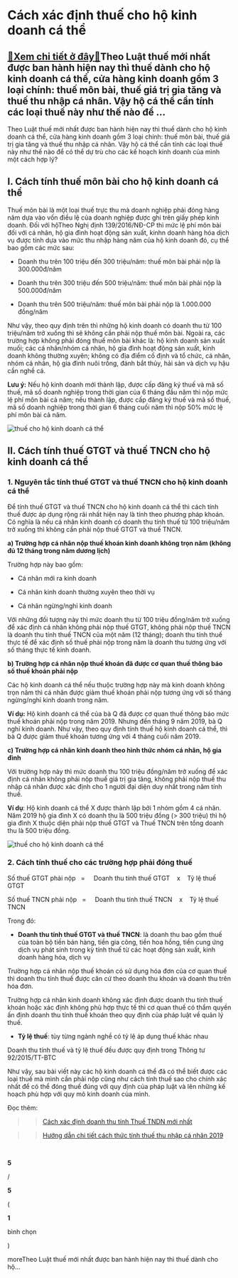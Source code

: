 Cách xác định thuế cho hộ kinh doanh cá thể
===========================================

[:gift:Xem chi tiết ở đây:gift:](https://hddtvn.com/cach-xac-dinh-thue-cho-ho-kinh-doanh-ca-the/)Theo Luật thuế mới nhất được ban hành hiện nay thì thuế dành cho hộ kinh doanh cá thể, cửa hàng kinh doanh gồm 3 loại chính: thuế môn bài, thuế giá trị gia tăng và thuế thu nhập cá nhân. Vậy hộ cá thể cần tính các loại thuế này như thế nào để …
----------------------------------------------------------------------------------------------------------------------------------------------------------------------------------------------------------------------------------------------------

Theo Luật thuế mới nhất được ban hành hiện nay thì thuế dành cho hộ kinh doanh cá thể, cửa hàng kinh doanh gồm 3 loại chính: thuế môn bài, thuế giá trị gia tăng và thuế thu nhập cá nhân. Vậy hộ cá thể cần tính các loại thuế này như thế nào để có thể dự trù cho các kế hoạch kinh doanh của mình một cách hợp lý?


I. Cách tính thuế môn bài cho hộ kinh doanh cá thể
--------------------------------------------------


Thuế môn bài là một loại thuế trực thu mà doanh nghiệp phải đóng hàng năm dựa vào vốn điều lệ của doanh nghiệp được ghi trên giấy phép kinh doanh. Đối với hộTheo Nghị định 139/2016/NĐ-CP thì mức lệ phí môn bài đối với cá nhân, hộ gia đình hoạt động sản xuất, kinhn doanh hàng hóa dịch vụ được tính dựa vào mức thu nhập hàng năm của hộ kinh doanh đó, cụ thể bao gồm các mức sau:




* Doanh thu trên 100 triệu đến 300 triệu/năm: thuế môn bài phải nộp là 300.000đ/năm

* Doanh thu trên 300 triệu đến 500 triệu/năm: thuế môn bài phải nộp là 500.000đ/năm

* Doanh thu trên 500 triệu/năm: thuế môn bài phải nộp là 1.000.000 đồng/năm



Như vậy, theo quy định trên thì những hộ kinh doanh có doanh thu từ 100 triệu/năm trở xuống thì sẽ không cần phải nộp thuế môn bài. Ngoài ra, các trường hợp không phải đóng thuế môn bài khác là: hộ kinh doanh sản xuất muối; các cá nhân/nhóm cá nhân, hộ gia đình hoạt động sản xuất, kinh doanh không thường xuyên; không có địa điểm cố định và tổ chức, cá nhân, nhóm cá nhân, hộ gia đình nuôi trồng, đánh bắt thủy, hải sản và dịch vụ hậu cần nghề cá.


**Lưu ý:** Nếu hộ kinh doanh mới thành lập, được cấp đăng ký thuế và mã số thuế, mã số doanh nghiệp trong thời gian của 6 tháng đầu năm thì nộp mức lệ phí môn bài cả năm; nếu thành lập, được cấp đăng ký thuế và mã số thuế, mã số doanh nghiệp trong thời gian 6 tháng cuối năm thì nộp 50% mức lệ phí môn bài cả năm.


![thuế cho hộ kinh doanh cá thể](https://hddtvn.com/wp-content/uploads/2021/01/tax-clipart-tax-due-2.png "thuế cho hộ kinh doanh cá thể")


II. Cách tính thuế GTGT và thuế TNCN cho hộ kinh doanh cá thể
-------------------------------------------------------------


### 1. Nguyên tắc tính thuế GTGT và thuế TNCN cho hộ kinh doanh cá thể


Để tính thuế GTGT và thuế TNCN cho hộ kinh doanh cá thể thì cách tính thuế được áp dụng rộng rãi nhất hiện nay là tính theo phương pháp khoán. Có nghĩa là nếu cá nhân kinh doanh có doanh thu tính thuế từ 100 triệu/năm trở xuống thì không cần phải nộp thuế GTGT và thuế TNCN.


**a) Trường hợp cá nhân nộp thuế khoán kinh doanh không trọn năm (không đủ 12 tháng trong năm dương lịch)**


Trường hợp này bao gồm:




* Cá nhân mới ra kinh doanh

* Cá nhân kinh doanh thường xuyên theo thời vụ

* Cá nhân ngừng/nghỉ kinh doanh



Với những đối tượng này thì mức doanh thu từ 100 triệu đồng/năm trở xuống để xác định cá nhân không phải nộp thuế GTGT, không phải nộp thuế TNCN là doanh thu tính thuế TNCN của một năm (12 tháng); doanh thu tính thuế thực tế để xác định số thuế phải nộp trong năm là doanh thu tương ứng với số tháng thực tế kinh doanh.


**b) Trường hợp cá nhân nộp thuế khoán đã được cơ quan thuế thông báo số thuế khoán phải nộp**


Các hộ kinh doanh cá thể nếu thuộc trường hợp này mà kinh doanh không trọn năm thì cá nhân được giảm thuế khoán phải nộp tương ứng với số tháng ngừng/nghỉ kinh doanh trong năm.


**Ví dụ:** Hộ kinh doanh cá thể của bà Q đã được cơ quan thuế thông báo mức thuế khoán phải nộp trong năm 2019. Nhưng đến tháng 9 năm 2019, bà Q nghỉ kinh doanh. Như vậy, theo quy định tính thuế hộ kinh doanh cá thể, thì bà Q được giảm thuế khoán tương ứng với 4 tháng cuối năm 2019.


**c) Trường hợp cá nhân kinh doanh theo hình thức nhóm cá nhân, hộ gia đình**


Với trường hợp này thì mức doanh thu 100 triệu đồng/năm trở xuống để xác định cá nhân không phải nộp thuế giá trị gia tăng, không phải nộp thuế thu nhập cá nhân được xác định cho 1 người đại diện duy nhất trong năm tính thuế.


**Ví dụ**: Hộ kinh doanh cá thể X được thành lập bởi 1 nhóm gồm 4 cá nhân. Năm 2019 hộ gia đình X có doanh thu là 500 triệu đồng (> 300 triệu) thì hộ gia đình X thuộc diện phải nộp thuế GTGT và Thuế TNCN trên tổng doanh thu là 500 triệu đồng.


![thuế cho hộ kinh doanh cá thể](https://hddtvn.com/wp-content/uploads/2021/01/istockphoto-512536814-612x612-1.jpg "thuế cho hộ kinh doanh cá thể")


### 2. Cách tính thuế cho các trường hợp phải đóng thuế


Số thuế GTGT phải nộp   =     Doanh thu tính thuế GTGT    x    Tỷ lệ thuế GTGT


Số thuế TNCN phải nộp   =     Doanh thu tính thuế TNCN    x    Tỷ lệ thuế TNCN


Trong đó:




* **Doanh thu tính thuế GTGT và thuế TNCN**: là doanh thu bao gồm thuế của toàn bộ tiền bán hàng, tiền gia công, tiền hoa hồng, tiền cung ứng dịch vụ phát sinh trong kỳ tính thuế từ các hoạt động sản xuất, kinh doanh hàng hóa, dịch vụ



Trường hợp cá nhân nộp thuế khoán có sử dụng hóa đơn của cơ quan thuế thì doanh thu tính thuế được căn cứ theo doanh thu khoán và doanh thu trên hóa đơn.


Trường hợp cá nhân kinh doanh không xác định được doanh thu tính thuế khoán hoặc xác định không phù hợp thực tế thì cơ quan thuế có thẩm quyền ấn định doanh thu tính thuế khoán theo quy định của pháp luật về quản lý thuế.




* **Tỷ lệ thuế**: tùy từng ngành nghề có tỷ lệ áp dụng thuế khác nhau



Doanh thu tính thuế và tỷ lệ thuế đều được quy định trong Thông tư 92/2015/TT-BTC


Như vậy, sau bài viết này các hộ kinh doanh cá thể đã có thể biết được các loại thuế mà mình cần phải nộp cũng như cách tính thuế sao cho chính xác nhất để có thể đóng thuế đúng với quy định của pháp luật và lên những kế hoạch phù hợp với quy mô kinh doanh của mình.


Đọc thêm:


>> [Cách xác định doanh thu tính Thuế TNDN mới nhất](#)


>> [Hướng dẫn chi tiết cách thức tính thuế thu nhập cá nhân 2019](#)


 








































**5**  

/  

**5**  

(  

**1**  

  

 bình chọn   

)


moreTheo Luật thuế mới nhất được ban hành hiện nay thì thuế dành cho hộ…

